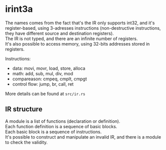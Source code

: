 
# irint3a

The names comes from the fact that's the IR only supports int32, and it's register-based, 
using 3-adresses instructions (non-destructive instructions, 
they have different source and destination registers).  
The IR is not typed, and there are an infinite number of registers.  
It's also possible to access memory, using 32-bits addresses stored in registers.

Instructions:
- data: movi, movr, load, store, alloca
- math: add, sub, mul, div, mod
- compareason: cmpeq, cmplt, cmpgt
- control flow: jump, br, call, ret

More details can be found at `src/ir.rs`

## IR structure

A module is a list of functions (declaration or definition).  
Each function definition is a sequence of basic blocks.  
Each basic block is a sequence of instructions.  
It's possible to construct and manipulate an invalid IR, and there is a module to check the validity.
